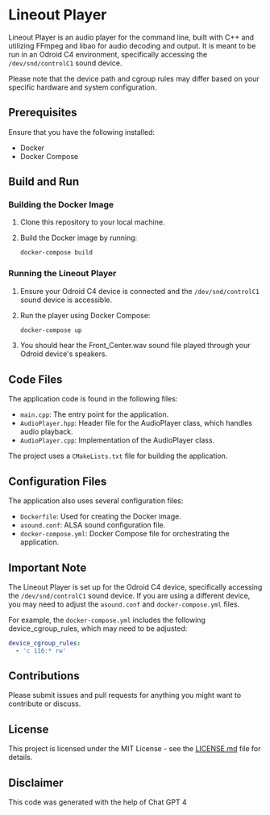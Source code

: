 # Lineout Player

Lineout Player is an audio player for the command line, built with C++ and utilizing FFmpeg and libao for audio decoding and output. It is meant to be run in an Odroid C4 environment, specifically accessing the `/dev/snd/controlC1` sound device. 

Please note that the device path and cgroup rules may differ based on your specific hardware and system configuration.

## Prerequisites

Ensure that you have the following installed:

- Docker
- Docker Compose

## Build and Run

### Building the Docker Image

1. Clone this repository to your local machine.

2. Build the Docker image by running:

    ```bash
    docker-compose build
    ```

### Running the Lineout Player

1. Ensure your Odroid C4 device is connected and the `/dev/snd/controlC1` sound device is accessible.

2. Run the player using Docker Compose:

    ```bash
    docker-compose up
    ```

3. You should hear the Front_Center.wav sound file played through your Odroid device's speakers.

## Code Files

The application code is found in the following files:

- `main.cpp`: The entry point for the application.
- `AudioPlayer.hpp`: Header file for the AudioPlayer class, which handles audio playback.
- `AudioPlayer.cpp`: Implementation of the AudioPlayer class.

The project uses a `CMakeLists.txt` file for building the application.

## Configuration Files

The application also uses several configuration files:

- `Dockerfile`: Used for creating the Docker image.
- `asound.conf`: ALSA sound configuration file.
- `docker-compose.yml`: Docker Compose file for orchestrating the application.

## Important Note

The Lineout Player is set up for the Odroid C4 device, specifically accessing the `/dev/snd/controlC1` sound device. If you are using a different device, you may need to adjust the `asound.conf` and `docker-compose.yml` files.

For example, the `docker-compose.yml` includes the following device_cgroup_rules, which may need to be adjusted:

```yaml
device_cgroup_rules:
  - 'c 116:* rw'
```

## Contributions

Please submit issues and pull requests for anything you might want to contribute or discuss.

## License

This project is licensed under the MIT License - see the [LICENSE.md](LICENSE.md) file for details.

## Disclaimer

This code was generated with the help of Chat GPT 4
